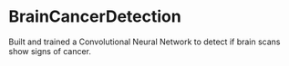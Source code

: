 # BrainCancerDetection

Built and trained a Convolutional Neural Network to detect if brain scans show signs of cancer.
